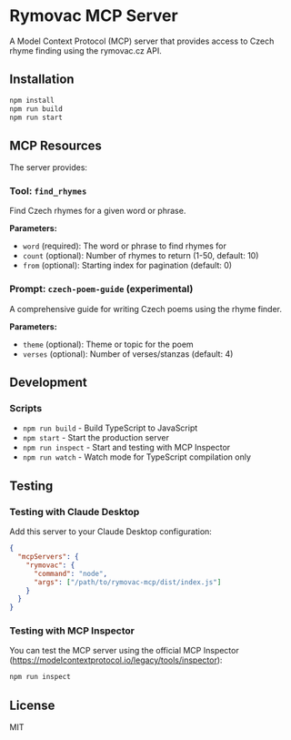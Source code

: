 # Rymovac MCP Server

A Model Context Protocol (MCP) server that provides access to Czech rhyme finding using the rymovac.cz API.

## Installation

```bash
npm install
npm run build
npm run start
```

## MCP Resources

The server provides:

### Tool: `find_rhymes`

Find Czech rhymes for a given word or phrase.

**Parameters:**
- `word` (required): The word or phrase to find rhymes for
- `count` (optional): Number of rhymes to return (1-50, default: 10)
- `from` (optional): Starting index for pagination (default: 0)

### Prompt: `czech-poem-guide` (experimental)

A comprehensive guide for writing Czech poems using the rhyme finder.

**Parameters:**
- `theme` (optional): Theme or topic for the poem
- `verses` (optional): Number of verses/stanzas (default: 4)

## Development

### Scripts
- `npm run build` - Build TypeScript to JavaScript
- `npm start` - Start the production server
- `npm run inspect` - Start and testing with MCP Inspector
- `npm run watch` - Watch mode for TypeScript compilation only

## Testing

### Testing with Claude Desktop

Add this server to your Claude Desktop configuration:

```json
{
  "mcpServers": {
    "rymovac": {
      "command": "node",
      "args": ["/path/to/rymovac-mcp/dist/index.js"]
    }
  }
}
```

### Testing with MCP Inspector

You can test the MCP server using the official MCP Inspector (https://modelcontextprotocol.io/legacy/tools/inspector):

```bash
npm run inspect
```

## License

MIT
